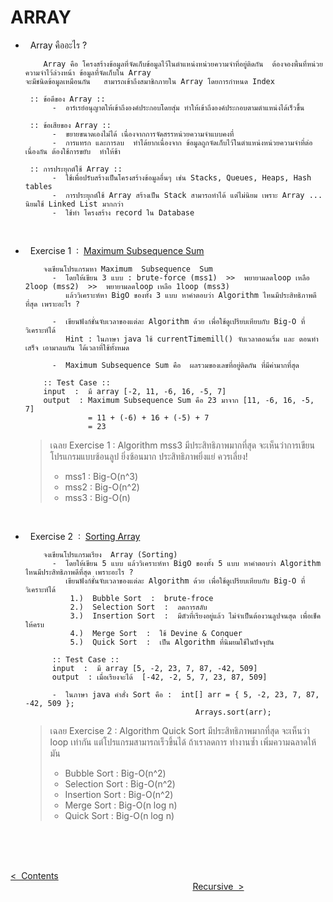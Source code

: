 # ARRAY 

- &nbsp; Array คืออะไร ?

          Array คือ โครงสร้างข้อมูลที่จัดเก็บข้อมูลไว้ในตำแหน่งหน่วยความจำที่อยู่ติดกัน  ต้องจองพื้นที่หน่วยความจำไว้ล่วงหน้า ข้อมูลที่จัดเก็บใน Array
      จะมีชนิดข้อมูลเหมือนกัน   สามารถเข้าถึงสมาชิกภายใน Array โดยการกำหนด Index

       :: ข้อดีของ Array ::
            -  อาร์เรย์อนุญาตให้เข้าถึงองค์ประกอบโดยสุ่ม ทำให้เข้าถึงองค์ประกอบตามตำแหน่งได้เร็วขึ้น

       :: ข้อเสียของ Array ::
            -  ขยายขนาดเองไม่ได้ เนื่องจากการจัดสรรหน่วยความจำแบบคงที่
            -  การแทรก และการลบ  ทำได้ยากเนื่องจาก ข้อมูลถูกจัดเก็บไว้ในตำแหน่งหน่วยความจำที่ต่อเนื่องกัน ต้องใช้การขยับ  ทำให้ช้า

       :: การประยุกต์ใช้ Array ::
            -  ใช้เพื่อปรับสร้างเป็นโครงสร้างข้อมูลอื่นๆ เช่น Stacks, Queues, Heaps, Hash tables
            -  การประยุกต์ใช้ Array สร้างเป็น Stack สามารถทำได้ แต่ไม่นิยม เพราะ Array ... นิยมใช้ Linked List มากกว่า
            -  ใช้ทำ โครงสร้าง record ใน Database
  <br/>

  
- &nbsp; Exercise 1 &nbsp;:&nbsp; [Maximum Subsequence Sum](https://github.com/Arisa-Kaewsuan/Datastructure_Java/tree/main/Maximum_Subsequencesum/src/myMSS)

          จงเขียนโปรแกรมหา Maximum  Subsequence  Sum
            -  โดยให้เขียน 3 แบบ : brute-force (mss1)  >>  พยายามลดloop เหลือ 2loop (mss2)  >>  พยายามลดloop เหลือ 1loop (mss3)
               แล้ววิเคราะห์หา BigO ของทั้ง 3 แบบ หาคำตอบว่า Algorithm ไหนมีประสิทธิภาพดีที่สุด เพราะอะไร ?

            -  เขียนฟังก์ชั่นจับเวลาของแต่ละ Algorithm ด้วย เพื่อใช้ดูเปรียบเทียบกับ Big-O ที่วิเคราะห์ได้
               Hint : ในภาษา java ใช้ currentTimemill() จับเวลาตอนเริ่ม และ ตอนทำเสร็จ เอามาลบกัน ได้เวลาที่ใช้ทั้งหมด

            -  Maximum Subsequence Sum คือ  ผลรวมของเลขที่อยู่ติดกัน ที่มีค่ามากที่สุด

          :: Test Case ::
          input  :  มี array [-2, 11, -6, 16, -5, 7]
          output  : Maximum Subsequence Sum คือ 23 มาจาก [11, -6, 16, -5, 7]
                    = 11 + (-6) + 16 + (-5) + 7
                    = 23

  
  > เฉลย Exercise 1  :  Algorithm mss3 มีประสิทธิภาพมากที่สุด  จะเห็นว่าการเขียนโปรแกรมแบบซ้อนลูป ยิ่งซ้อนมาก ประสิทธิภาพยิ่งแย่ ควรเลี่ยง!
    >- mss1 : Big-O(n^3)
    >- mss2 : Big-O(n^2)
    >- mss3 : Big-O(n)
  <br/>
  
- &nbsp; Exercise 2 &nbsp;:&nbsp; [Sorting Array](https://github.com/Arisa-Kaewsuan/Datastructure_Java/tree/main/Sorting/src/Sorting)

          จงเขียนโปรแกรมเรียง  Array (Sorting)
            -  โดยให้เขียน 5 แบบ แล้ววิเคราะห์หา BigO ของทั้ง 5 แบบ หาคำตอบว่า Algorithm ไหนมีประสิทธิภาพดีที่สุด เพราะอะไร ?
               เขียนฟังก์ชั่นจับเวลาของแต่ละ Algorithm ด้วย เพื่อใช้ดูเปรียบเทียบกับ Big-O ที่วิเคราะห์ได้
                1.)  Bubble Sort  :  brute-froce
                2.)  Selection Sort  :  ลดการสลับ
                3.)  Insertion Sort  :  มีตัวที่เรียงอยู่แล้ว ไม่จำเป็นต้องวนลูปจนสุด เพื่อเช็คให้ครบ
                4.)  Merge Sort  :  ใช้ Devine & Conquer
                5.)  Quick Sort  :  เป็น Algorithm ที่นิมยมใช้ในปัจจุบัน

            :: Test Case ::
            input  :  มี array [5, -2, 23, 7, 87, -42, 509]
            output  : เมื่อเรียงจะได้  [-42, -2, 5, 7, 23, 87, 509]

            -  ในภาษา java คำสั่ง Sort คือ :  int[] arr = { 5, -2, 23, 7, 87, -42, 509 };
                                            Arrays.sort(arr);
  
  > เฉลย Exercise 2  :  Algorithm Quick Sort มีประสิทธิภาพมากที่สุด  จะเห็นว่า loop เท่ากัน แต่โปรแกรมสามารถเร็วขึ้นได้ ถ้าเราลดการ
    ทำงานซ้ำ  เพิ่มความฉลาดให้มัน
    >- Bubble Sort : Big-O(n^2)
    >- Selection Sort : Big-O(n^2)
    >- Insertion Sort : Big-O(n^2)
    >- Merge Sort : Big-O(n log n)
    >- Quick Sort :  Big-O(n log n)
  
  
<br/><br/><br/>

[<  &nbsp;Contents](https://github.com/Arisa-Kaewsuan/Datastructure_Java/blob/main/README.md)  &nbsp; &nbsp; &nbsp; &nbsp; &nbsp; &nbsp; &nbsp; &nbsp; &nbsp; &nbsp; &nbsp; &nbsp; &nbsp; &nbsp; &nbsp; &nbsp; &nbsp; &nbsp; &nbsp; &nbsp; &nbsp; &nbsp; &nbsp; &nbsp; &nbsp; &nbsp; &nbsp; &nbsp; &nbsp; &nbsp; &nbsp; &nbsp; &nbsp; &nbsp; &nbsp; &nbsp; &nbsp; &nbsp; &nbsp; &nbsp; &nbsp; &nbsp; &nbsp; &nbsp; &nbsp; &nbsp; &nbsp; &nbsp; &nbsp; &nbsp; &nbsp; &nbsp; &nbsp; &nbsp; &nbsp; &nbsp; &nbsp; &nbsp; &nbsp; &nbsp; &nbsp; &nbsp; &nbsp; &nbsp; &nbsp; &nbsp; &nbsp; &nbsp; &nbsp; &nbsp; &nbsp; &nbsp; &nbsp; &nbsp; &nbsp; &nbsp; &nbsp; &nbsp; &nbsp; &nbsp; &nbsp; &nbsp; &nbsp; &nbsp; &nbsp; &nbsp; &nbsp; &nbsp; &nbsp; &nbsp; &nbsp; [Recursive&nbsp;  >](https://github.com/Arisa-Kaewsuan/Datastructure_Java/blob/main/Array.md)
